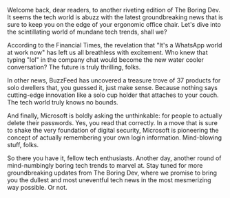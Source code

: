 Welcome back, dear readers, to another riveting edition of The Boring Dev. It seems the tech world is abuzz with the latest groundbreaking news that is sure to keep you on the edge of your ergonomic office chair. Let's dive into the scintillating world of mundane tech trends, shall we?

According to the Financial Times, the revelation that "It's a WhatsApp world at work now" has left us all breathless with excitement. Who knew that typing "lol" in the company chat would become the new water cooler conversation? The future is truly thrilling, folks.

In other news, BuzzFeed has uncovered a treasure trove of 37 products for solo dwellers that, you guessed it, just make sense. Because nothing says cutting-edge innovation like a solo cup holder that attaches to your couch. The tech world truly knows no bounds.

And finally, Microsoft is boldly asking the unthinkable: for people to actually delete their passwords. Yes, you read that correctly. In a move that is sure to shake the very foundation of digital security, Microsoft is pioneering the concept of actually remembering your own login information. Mind-blowing stuff, folks.

So there you have it, fellow tech enthusiasts. Another day, another round of mind-numbingly boring tech trends to marvel at. Stay tuned for more groundbreaking updates from The Boring Dev, where we promise to bring you the dullest and most uneventful tech news in the most mesmerizing way possible. Or not.